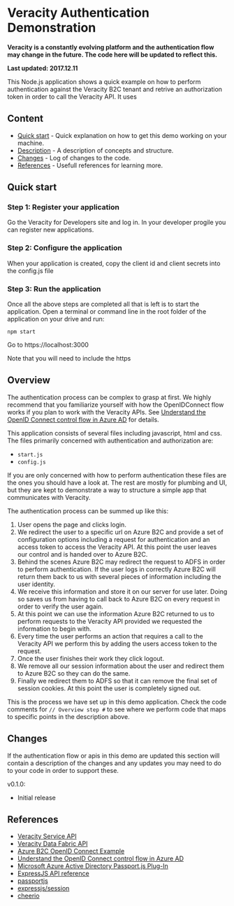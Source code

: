 # Veracity Authentication Demonstration

**Veracity is a constantly evolving platform and the authentication flow may change in the future. The code here will be updated to reflect this.**

**Last updated: 2017.12.11**

This Node.js application shows a quick example on how to perform authentication against the Veracity B2C tenant and retrive an authorization token in order to call the Veracity API. It uses 

## Content

- [Quick start](#quick-start) - Quick explanation on how to get this demo working on your machine.
- [Description](#description) - A description of concepts and structure.
- [Changes](#changes) - Log of changes to the code.
- [References](#references) - Usefull references for learning more.

## Quick start

### Step 1: Register your application

Go the Veracity for Developers site and log in. In your developer progile you can register new applications. 


### Step 2: Configure the application

When your application is created, copy the client id and client secrets into the config.js file

### Step 3: Run the application

Once all the above steps are completed all that is left is to start the application. Open a terminal or command line in the root folder of the application on your drive and run:

```
npm start
```

Go to https://localhost:3000

Note that you will need to include the https 

## Overview

The authentication process can be complex to grasp at first. We highly recommend that you familiarize yourself with how the OpenIDConnect flow works if you plan to work with the Veracity APIs. See [Understand the OpenID Connect control flow in Azure AD](https://docs.microsoft.com/en-us/azure/active-directory/develop/active-directory-protocols-openid-connect-code) for details.

This application consists of several files including javascript, html and css. The files primarily concerned with authentication and authorization are: 

- `start.js`
- `config.js`

If you are only concerned with how to perform authentication these files are the ones you should have a look at. The rest are mostly for plumbing and UI, but they are kept to demonstrate a way to structure a simple app that communicates with Veracity.

The authentication process can be summed up like this:

1. User opens the page and clicks login.
2. We redirect the user to a specific url on Azure B2C and provide a set of configuration options including a request for authentication and an access token to access the Veracity API. At this point the user leaves our control and is handed over to Azure B2C.
3. Behind the scenes Azure B2C may redirect the request to ADFS in order to perform authentication. If the user logs in correctly Azure B2C will return them back to us with several pieces of information including the user identity.
4. We receive this information and store it on our server for use later. Doing so saves us from having to call back to Azure B2C on every request in order to verify the user again.
5. At this point we can use the information Azure B2C returned to us to perform requests to the Veracity API provided we requested the information to begin with.
6. Every time the user performs an action that requires a call to the Veracity API we perform this by adding the users access token to the request.
7. Once the user finishes their work they click logout.
8. We remove all our session information about the user and redirect them to Azure B2C so they can do the same.
9. Finally we redirect them to ADFS so that it can remove the final set of session cookies. At this point the user is completely signed out.

This is the process we have set up in this demo application. Check the code comments for `// Overview step #` to see where we perform code that maps to specific points in the description above.

## Changes

If the authentication flow or apis in this demo are updated this section will contain a description of the changes and any updates you may need to do to your code in order to support these.

v0.1.0:

- Initial release

## References

- [Veracity Service API](https://developer.veracity.com/doc/service-api)
- [Veracity Data Fabric API](https://developer.veracity.com/doc/data-fabric-api)
- [Azure B2C OpenID Connect Example](https://github.com/AzureADQuickStarts/B2C-WebApp-OpenIDConnect-NodeJS)
- [Understand the OpenID Connect control flow in Azure AD](https://docs.microsoft.com/en-us/azure/active-directory/develop/active-directory-protocols-openid-connect-code)
- [Microsoft Azure Active Directory Passport.js Plug-In](https://github.com/AzureAD/passport-azure-ad)
- [ExpressJS API reference](https://expressjs.com/en/4x/api.html)
- [passportjs](http://www.passportjs.org/)
- [expressjs/session](https://github.com/expressjs/session)
- [cheerio](https://github.com/cheeriojs/cheerio)
